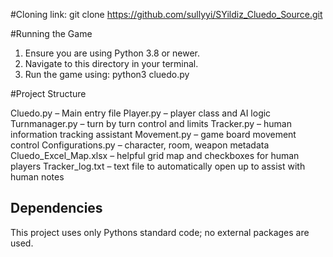 #Cloning link:
git clone https://github.com/sullyyi/SYildiz_Cluedo_Source.git 

#Running the Game

1. Ensure you are using Python 3.8 or newer.
2. Navigate to this directory in your terminal.
3. Run the game using:
python3 cluedo.py


#Project Structure

Cluedo.py – Main entry file
Player.py – player class and AI logic
Turnmanager.py – turn by turn control and limits
Tracker.py – human information tracking assistant
Movement.py – game board movement control
Configurations.py – character, room, weapon metadata
Cluedo_Excel_Map.xlsx – helpful grid map and checkboxes for human players
Tracker_log.txt – text file to automatically open up to assist with human notes


## Dependencies
This project uses only Pythons standard code; no external packages are used.
